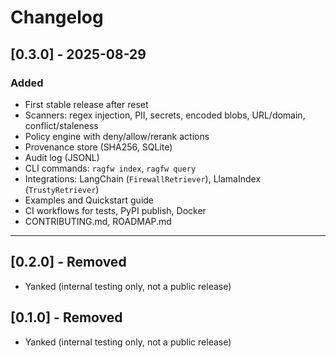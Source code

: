 # Changelog

## [0.3.0] - 2025-08-29
### Added
- First stable release after reset
- Scanners: regex injection, PII, secrets, encoded blobs, URL/domain, conflict/staleness
- Policy engine with deny/allow/rerank actions
- Provenance store (SHA256, SQLite)
- Audit log (JSONL)
- CLI commands: `ragfw index`, `ragfw query`
- Integrations: LangChain (`FirewallRetriever`), LlamaIndex (`TrustyRetriever`)
- Examples and Quickstart guide
- CI workflows for tests, PyPI publish, Docker
- CONTRIBUTING.md, ROADMAP.md

---

## [0.2.0] - Removed
- Yanked (internal testing only, not a public release)

## [0.1.0] - Removed
- Yanked (internal testing only, not a public release)
